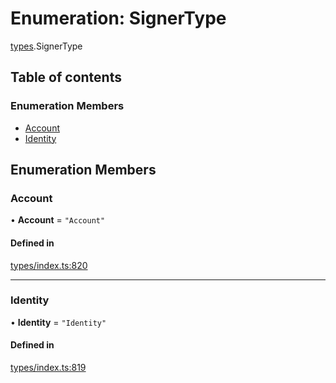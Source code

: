 # Enumeration: SignerType

[types](../wiki/types).SignerType

## Table of contents

### Enumeration Members

- [Account](../wiki/types.SignerType#account)
- [Identity](../wiki/types.SignerType#identity)

## Enumeration Members

### Account

• **Account** = ``"Account"``

#### Defined in

[types/index.ts:820](https://github.com/PolymeshAssociation/polymesh-sdk/blob/e978aefd/src/types/index.ts#L820)

___

### Identity

• **Identity** = ``"Identity"``

#### Defined in

[types/index.ts:819](https://github.com/PolymeshAssociation/polymesh-sdk/blob/e978aefd/src/types/index.ts#L819)
